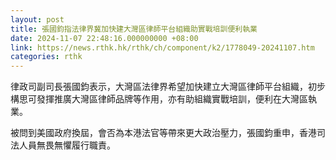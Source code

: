 ```yaml
---
layout: post
title: 張國鈞指法律界冀加快建大灣區律師平台組織助實戰培訓便利執業
date: 2024-11-07 22:48:16.000000000 +08:00
link: https://news.rthk.hk/rthk/ch/component/k2/1778049-20241107.htm
categories: rthk
---
```


律政司副司長張國鈞表示，大灣區法律界希望加快建立大灣區律師平台組織，初步構思可發揮推廣大灣區律師品牌等作用，亦有助組織實戰培訓，便利在大灣區執業。

被問到美國政府換屆，會否為本港法官等帶來更大政治壓力，張國鈞重申，香港司法人員無畏無懼履行職責。
